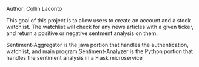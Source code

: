 Author: Collin Laconto

This goal of this project is to allow users to create an account and a stock watchlist. The watchlist will check for any news articles with a given ticker, and return a positive or negative sentment analysis on them.

Sentiment-Aggregator is the java portion that handles the authentication, watchlist, and main program
Sentiment-Analyzer is the Python portion that handles the sentiment analysis in a Flask microservice
